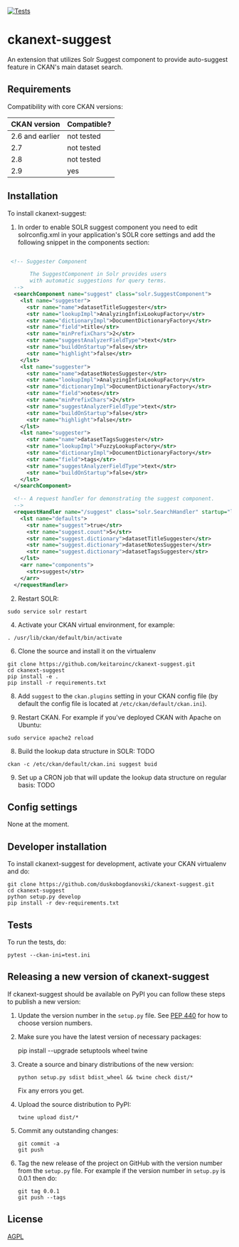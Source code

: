 [![Tests](https://github.com/duskobogdanovski/ckanext-suggest/workflows/Tests/badge.svg?branch=main)](https://github.com/duskobogdanovski/ckanext-suggest/actions)

# ckanext-suggest

An extension that utilizes Solr Suggest component to provide auto-suggest feature in CKAN's main dataset search.


## Requirements

Compatibility with core CKAN versions:

| CKAN version    | Compatible? |
| --------------- |-------------|
| 2.6 and earlier | not tested  |
| 2.7             | not tested  |
| 2.8             | not tested  |
| 2.9             | yes         |


## Installation

To install ckanext-suggest:

1. In order to enable SOLR suggest component you need to edit solrconfig.xml 
 in your application's SOLR core settings and add the following snippet in the components section:
```xml

 <!-- Suggester Component

       The SuggestComponent in Solr provides users 
       with automatic suggestions for query terms.
  -->
  <searchComponent name="suggest" class="solr.SuggestComponent">
    <lst name="suggester">
      <str name="name">datasetTitleSuggester</str>
      <str name="lookupImpl">AnalyzingInfixLookupFactory</str>
      <str name="dictionaryImpl">DocumentDictionaryFactory</str>
      <str name="field">title</str>
      <str name="minPrefixChars">2</str>
      <str name="suggestAnalyzerFieldType">text</str>
      <str name="buildOnStartup">false</str>
      <str name="highlight">false</str>
    </lst>
    <lst name="suggester">
      <str name="name">datasetNotesSuggester</str>
      <str name="lookupImpl">AnalyzingInfixLookupFactory</str>
      <str name="dictionaryImpl">DocumentDictionaryFactory</str>
      <str name="field">notes</str>
      <str name="minPrefixChars">2</str>
      <str name="suggestAnalyzerFieldType">text</str>
      <str name="buildOnStartup">false</str>
      <str name="highlight">false</str>
    </lst>
    <lst name="suggester">
      <str name="name">datasetTagsSuggester</str>
      <str name="lookupImpl">FuzzyLookupFactory</str>
      <str name="dictionaryImpl">DocumentDictionaryFactory</str>
      <str name="field">tags</str>
      <str name="suggestAnalyzerFieldType">text</str>
      <str name="buildOnStartup">false</str>
    </lst>
  </searchComponent>

  <!-- A request handler for demonstrating the suggest component.
  -->
  <requestHandler name="/suggest" class="solr.SearchHandler" startup="lazy">
    <lst name="defaults">
      <str name="suggest">true</str>
      <str name="suggest.count">5</str>
      <str name="suggest.dictionary">datasetTitleSuggester</str>
      <str name="suggest.dictionary">datasetNotesSuggester</str>
      <str name="suggest.dictionary">datasetTagsSuggester</str>
    </lst>
    <arr name="components">
      <str>suggest</str>
    </arr>
  </requestHandler>


```

2. Restart SOLR:

```commandline
sudo service solr restart
```
4. Activate your CKAN virtual environment, for example:
 
```commandline
. /usr/lib/ckan/default/bin/activate
```

6. Clone the source and install it on the virtualenv
```commandline
git clone https://github.com/keitaroinc/ckanext-suggest.git
cd ckanext-suggest
pip install -e .
pip install -r requirements.txt
```
8. Add `suggest` to the `ckan.plugins` setting in your CKAN
   config file (by default the config file is located at
   `/etc/ckan/default/ckan.ini`).

9. Restart CKAN. For example if you've deployed CKAN with Apache on Ubuntu:
```commandline
sudo service apache2 reload
```
8. Build the lookup data structure in SOLR: TODO
```commandline
ckan -c /etc/ckan/default/ckan.ini suggest buid
```
9. Set up a CRON job that will update the lookup data structure on regular basis: TODO

## Config settings

None at the moment.

## Developer installation

To install ckanext-suggest for development, activate your CKAN virtualenv and
do:

    git clone https://github.com/duskobogdanovski/ckanext-suggest.git
    cd ckanext-suggest
    python setup.py develop
    pip install -r dev-requirements.txt


## Tests

To run the tests, do:

    pytest --ckan-ini=test.ini


## Releasing a new version of ckanext-suggest

If ckanext-suggest should be available on PyPI you can follow these steps to publish a new version:

1. Update the version number in the `setup.py` file. See [PEP 440](http://legacy.python.org/dev/peps/pep-0440/#public-version-identifiers) for how to choose version numbers.

2. Make sure you have the latest version of necessary packages:

    pip install --upgrade setuptools wheel twine

3. Create a source and binary distributions of the new version:

       python setup.py sdist bdist_wheel && twine check dist/*

   Fix any errors you get.

4. Upload the source distribution to PyPI:

       twine upload dist/*

5. Commit any outstanding changes:

       git commit -a
       git push

6. Tag the new release of the project on GitHub with the version number from
   the `setup.py` file. For example if the version number in `setup.py` is
   0.0.1 then do:

       git tag 0.0.1
       git push --tags

## License

[AGPL](https://www.gnu.org/licenses/agpl-3.0.en.html)
